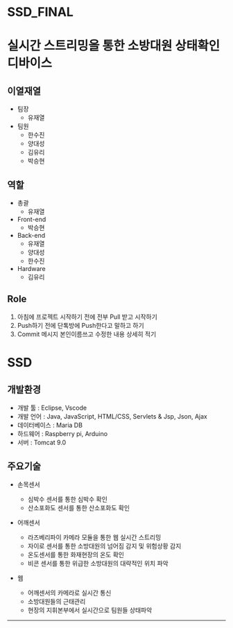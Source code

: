 # SSD_FINAL
실시간 스트리밍을 통한 소방대원 상태확인 디바이스
==================================================

이열재열
---------------------------------------------------
  * 팀장
    * 유재열
  * 팀원
    * 한수진
    * 양대성
    * 김유리
    * 박승현
    
역할
---------------------------------------------------
  * 총괄
    * 유재열 
  * Front-end
    * 박승현
  * Back-end
    * 유재열
    * 양대성
    * 한수진
  * Hardware
    * 김유리  
    
Role
----------------------------------------------
1. 아침에 프로젝트 시작하기 전에 전부 Pull 받고 시작하기
2. Push하기 전에 단톡방에 Push한다고 말하고 하기
3. Commit 메시지 본인이름쓰고 수정한 내용 상세히 적기

SSD
===========================================
개발환경
-------------------------------------------
* 개발 툴 : Eclipse, Vscode
* 개발 언어 : Java, JavaScript, HTML/CSS, Servlets & Jsp, Json, Ajax
* 데이터베이스 : Maria DB
* 하드웨어 : Raspberry pi, Arduino
* 서버 : Tomcat 9.0

주요기술
--------------------------------------------
* 손목센서
  * 심박수 센서를 통한 심박수 확인
  * 산소포화도 센서를 통한 산소포화도 확인
 
* 어깨센서
  * 라즈베리파이 카메라 모듈을 통한 웹 실시간 스트리밍
  * 자이로 센서를 통한 소방대원의 넘어짐 감지 및 위험상황 감지
  * 온도센서를 통한 화재현장의 온도 확인
  * 비콘 센서를 통한 위급한 소방대원의 대략적인 위치 파악

* 웹
  * 어깨센서의 카메라로 실시간 통신
  * 소방대원들의 근태관리
  * 현장의 지휘본부에서 실시간으로 팀원들 상태파악
---------------------------------------------------



